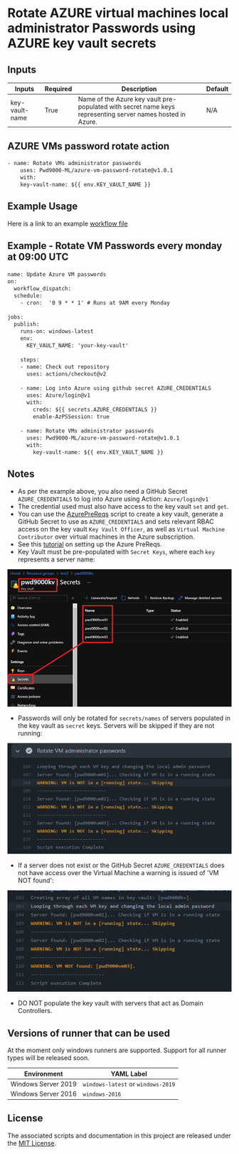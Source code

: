 # Rotate AZURE virtual machines local administrator Passwords using AZURE key vault secrets

## Inputs

| Inputs | Required | Description | Default |
|--------- | -------- | ----------- | ------- |
| key-vault-name | True | Name of the Azure key vault pre-populated with secret name keys representing server names hosted in Azure. | N/A |

## AZURE VMs password rotate action

```
- name: Rotate VMs administrator passwords
    uses: Pwd9000-ML/azure-vm-password-rotate@v1.0.1
    with:
    key-vault-name: ${{ env.KEY_VAULT_NAME }}
```

## Example Usage

Here is a link to an example [workflow file](https://github.com/Pwd9000-ML/azure-vm-password-rotate/blob/master/exampleWorkflows/rotate-vm-passwords.yml)

## Example - Rotate VM Passwords every monday at 09:00 UTC

```
name: Update Azure VM passwords
on: 
  workflow_dispatch:
  schedule:
    - cron:  '0 9 * * 1' # Runs at 9AM every Monday

jobs:
  publish:
    runs-on: windows-latest
    env:
      KEY_VAULT_NAME: 'your-key-vault'

    steps:
    - name: Check out repository
      uses: actions/checkout@v2

    - name: Log into Azure using github secret AZURE_CREDENTIALS
      uses: Azure/login@v1
      with:
        creds: ${{ secrets.AZURE_CREDENTIALS }}
        enable-AzPSSession: true

    - name: Rotate VMs administrator passwords
      uses: Pwd9000-ML/azure-vm-password-rotate@v1.0.1
      with:
        key-vault-name: ${{ env.KEY_VAULT_NAME }}
```

## Notes

- As per the example above, you also need a GitHub Secret `AZURE_CREDENTIALS` to log into Azure using Action: `Azure/login@v1`
- The credential used must also have access to the key vault `set` and `get`.
- You can use the [AzurePreReqs](https://github.com/Pwd9000-ML/azure-vm-password-rotate/tree/master/azurePreReqs) script to create a key vault, generate a GitHub Secret to use as `AZURE_CREDENTIALS` and sets relevant RBAC access on the key vault `Key Vault Officer`, as well as `Virtual Machine Contributor` over virtual machines in the Azure subscription.
- See this [tutorial](https://dev.to/pwd9000/automate-password-rotation-with-github-and-azure-412a) on setting up the Azure PreReqs.
- Key Vault must be pre-populated with `Secret Keys`, where each `key` represents a server name:

![image.png](https://raw.githubusercontent.com/Pwd9000-ML/azure-vm-password-rotate/master/assets/kvsecrets.png)

- Passwords will only be rotated for `secrets/names` of servers populated in the key vault as `secret` keys. Servers will be skipped if they are not running:

![image.png](https://raw.githubusercontent.com/Pwd9000-ML/azure-vm-password-rotate/master/assets/norun.png)

- If a server does not exist or the GitHub Secret `AZURE_CREDENTIALS` does not have access over the Virtual Machine a warning is issued of 'VM NOT found':

![image.png](https://raw.githubusercontent.com/Pwd9000-ML/azure-vm-password-rotate/master/assets/nofind.png)

- DO NOT populate the key vault with servers that act as Domain Controllers.

## Versions of runner that can be used

At the moment only windows runners are supported. Support for all runner types will be released soon.

| Environment | YAML Label |
| --------------------|---------------------|
| Windows Server 2019 | `windows-latest` or `windows-2019` |
| Windows Server 2016 | `windows-2016` |

## License

The associated scripts and documentation in this project are released under the [MIT License](LICENSE).
